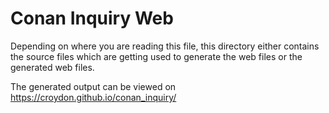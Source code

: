 # Conan Inquiry Web 

Depending on where you are reading this file, this directory either contains the source files
which are getting used to generate the web files or the generated web files.

The generated output can be viewed on https://croydon.github.io/conan_inquiry/
